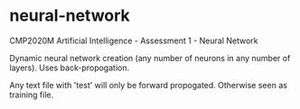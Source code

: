 # neural-network
CMP2020M Artificial Intelligence - Assessment 1 - Neural Network

Dynamic neural network creation (any number of neurons in any number of layers).
Uses back-propogation.

Any text file with 'test' will only be forward propogated. Otherwise seen as training file.
